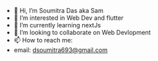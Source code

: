 - 👋 Hi, I’m Soumitra Das aka Sam
- 👀 I’m interested in Web Dev and flutter
- 🌱 I’m currently learning nextJs
- 💞️ I’m looking to collaborate on Web Devlopment
- 📫 How to reach me:
- email: dsoumitra693@gmail.com

